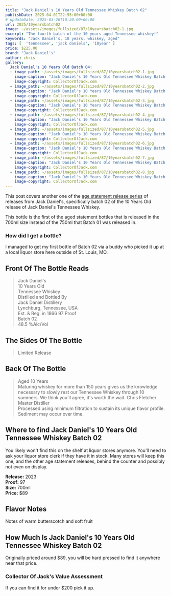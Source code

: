 ```yaml
---
title: "Jack Daniel's 10 Years Old Tennessee Whiskey Batch 02"
publishDate: 2025-04-01T22:55:00+00:00
# updateDate: 2025-03-26T10:20:00+06:00
url: 2025/10yearsbatch02
image: ~/assets/images/fullsized/87/10yearsbatch02-1.jpg
excerpt: "The fourth batch of the 10 years aged Tennessee whiskey!"
keywords: "Jack Daniel's, 10 years, whiskey, aged"
tags: [  'tennessee', 'jack daniels', '10year' ]
price: $225.00
brand: "Jack Daniel's"
author: chris
gallery:
  Jack Daniel's 10 Years Old Batch 04:
  - image_path: ~/assets/images/fullsized/87/10yearsbatch02-1.jpg
    image-caption: "Jack Daniel's 10 Years Old Tennessee Whiskey Batch 02"
    image-copyright: CollectorOfJack.com
  - image_path: ~/assets/images/fullsized/87/10yearsbatch02-2.jpg
    image-caption: "Jack Daniel's 10 Years Old Tennessee Whiskey Batch 02"
    image-copyright: CollectorOfJack.com
  - image_path: ~/assets/images/fullsized/87/10yearsbatch02-3.jpg
    image-caption: "Jack Daniel's 10 Years Old Tennessee Whiskey Batch 02"
    image-copyright: CollectorOfJack.com
  - image_path: ~/assets/images/fullsized/87/10yearsbatch02-4.jpg
    image-caption: "Jack Daniel's 10 Years Old Tennessee Whiskey Batch 02"
    image-copyright: CollectorOfJack.com
  - image_path: ~/assets/images/fullsized/87/10yearsbatch02-5.jpg
    image-caption: "Jack Daniel's 10 Years Old Tennessee Whiskey Batch 02"
    image-copyright: CollectorOfJack.com
  - image_path: ~/assets/images/fullsized/87/10yearsbatch02-6.jpg
    image-caption: "Jack Daniel's 10 Years Old Tennessee Whiskey Batch 02"
    image-copyright: CollectorOfJack.com
  - image_path: ~/assets/images/fullsized/87/10yearsbatch02-7.jpg
    image-caption: "Jack Daniel's 10 Years Old Tennessee Whiskey Batch 02"
    image-copyright: CollectorOfJack.com
  - image_path: ~/assets/images/fullsized/87/10yearsbatch02-8.jpg
    image-caption: "Jack Daniel's 10 Years Old Tennessee Whiskey Batch 02"
    image-copyright: CollectorOfJack.com
---
```

This post covers another one of the [age statement release series](/series/aged-releases) of releases from Jack Daniel's, specifically batch 02 of the 10 Years Old release of Jack Daniel's Tennessee Whiskey.

This bottle is the first of the aged statement bottles that is released in the 700ml size instead of the 750ml that Batch 01 was released in.

### How did I get a bottle?
I managed to get my first bottle of Batch 02 via a buddy who picked it up at a local liquor store here outside of St. Louis, MO.

## Front Of The Bottle Reads
> Jack Daniel's  
> 10 Years Old  
> Tennessee Whiskey   
> Distilled and Bottled By    
> Jack Daniel Distillery  
> Lynchburg, Tennessee, USA  
> Est. & Reg. in 1866
> 97 Proof  
> Batch 02  
> 48.5 %Alc/Vol  

## The Sides Of The Bottle
> Limited Release   

## Back Of The Bottle
> Aged 10 Years  
> Maturing whiskey for more than 150 years gives us the knowledge necessary to slowly rest our Tennessee Whiskey through 10 summers. We think you'll agree, it's worth the wait.
> Chris Fletcher Master Distiller  
> Processed using minimum filtration  to sustain its unique flavor profile. Sediment may occur over time.

## Where to find Jack Daniel's 10 Years Old Tennessee Whiskey Batch 02
You likely won't find this on the shelf at liquor stores anymore. You'll need to ask your liquor store clerk if they have it in stock. Many stores will keep this one, and the other age statement releases, behind the counter and possibly not even on display. 

**Release:** 2023  
**Proof:** 97  
**Size:** 700ml  
**Price:** $89  

## Flavor Notes
Notes of warm butterscotch and soft fruit

## How Much Is Jack Daniel's 10 Years Old Tennessee Whiskey Batch 02
Originally priced around $89, you will be hard pressed to find it anywhere near that price. 
 
### Collector Of Jack's Value Assessment
If you can find it for under $200 pick it up.

